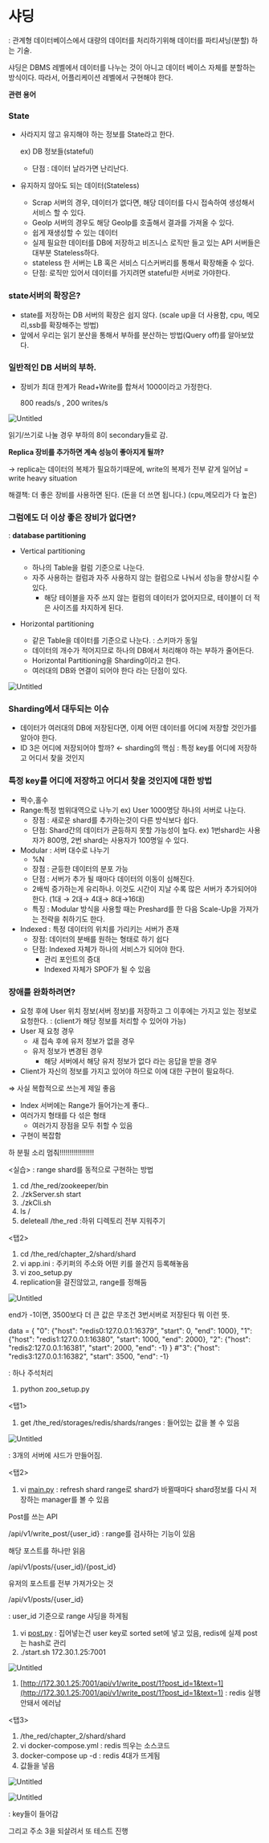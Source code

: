 # 샤딩

: 관계형 데이터베이스에서 대량의 데이터를 처리하기위해 데이터를 파티셔닝(분할) 하는 기술.

샤딩은 DBMS 레벨에서 데이터를 나누는 것이 아니고 데이터 베이스 자체를 분할하는 방식이다. 따라서, 어플리케이션 레벨에서 구현해야 한다. 

**관련 용어**

### State

- 사라지지 않고 유지해야 하는 정보를 State라고 한다.
    
    ex) DB 정보들(stateful)
    
    - 단점 : 데이터 날라가면 난리난다.
- 유지하지 않아도 되는 데이터(Stateless)
    - Scrap 서버의 경우, 데이터가 없다면, 해당 데이터를 다시 접속하여 생성해서 서비스 할 수 있다.
    - GeoIp 서버의 경우도 해당 GeoIp를 호출해서 결과를 가져올 수 있다.
    - 쉽게 재생성할 수 있는 데이터
    - 실제 필요한 데이터를 DB에 저장하고 비즈니스 로직만 들고 있는 API 서버들은 대부분 Stateless하다.
    - stateless 한 서버는 LB 혹은 서비스 디스커버리를 통해서 확장해줄 수 있다.
    - 단점: 로직만 있어서 데이터를 가지려면 stateful한 서버로 가야한다.

### state서버의 확장은?

- state를 저장하는 DB 서버의 확장은 쉽지 않다. (scale up을 더 사용함, cpu, 메모리,ssb를 확장해주는 방법)
- 앞에서 우리는 읽기 분산을 통해서 부하를 분산하는 방법(Query off)를 알아보았다.

### 일반적인 DB 서버의 부하.

- 장비가 최대 한계가 Read+Write를 합쳐서 1000이라고 가정한다.
    
    800 reads/s , 200 writes/s 
    

![Untitled](%E1%84%89%E1%85%A3%E1%84%83%E1%85%B5%E1%86%BC%20eaa134a6390144d290b222ed6b80937d/Untitled.png)

읽기/쓰기로 나눌 경우 부하의 8이 secondary들로 감.

**Replica 장비를 추가하면 계속 성능이 좋아지게 될까?**

→ replica는 데이터의 복제가 필요하기때문에, write의 복제가 전부 같게 일어남 = write heavy situation

해결책: 더 좋은 장비를 사용하면 된다. (돈을 더 쓰면 됩니다.) (cpu,메모리가 다 높은)

### 그럼에도 더 이상 좋은 장비가 없다면?

: **database partitioning**

- Vertical partitioning
    - 하나의 Table을 컬럼 기준으로 나눈다.
    - 자주 사용하는 컬럼과 자주 사용하지 않는 컬럼으로 나눠서 성능을 향상시킬 수 있다.
        - 해당 테이블을 자주 쓰지 않는 컬럼의 데이터가 없어지므로, 테이블이 더 적은 사이즈를 차지하게 된다.
        
- Horizontal partitioning
    - 같은 Table을 데이터를 기준으로 나눈다. : 스키마가 동일
    - 데이터의 개수가 적어지므로 하나의 DB에서 처리해야 하는 부하가 줄어든다.
    - Horizontal Partitioning을 Sharding이라고 한다.
    - 여러대의 DB와 연결이 되어야 한다 라는 단점이 있다.

![Untitled](%E1%84%89%E1%85%A3%E1%84%83%E1%85%B5%E1%86%BC%20eaa134a6390144d290b222ed6b80937d/Untitled%201.png)

### Sharding에서 대두되는 이슈

- 데이터가 여러대의 DB에 저장된다면, 이제 어떤 데이터를 어디에 저장할 것인가를 알아야 한다.
- ID 3은 어디에 저장되어야 할까? ← sharding의 핵심 : 특정 key를 어디에 저장하고 어디서 찾을 것인지

### 특정 key를 어디에 저장하고 어디서 찾을 것인지에 대한 방법

- 짝수,홀수
- Range:특정 범위대역으로 나누기 ex) User 1000명당 하나의 서버로 나눈다.
    - 장점 : 새로운 shard를 추가하는것이 다른 방식보다 쉽다.
    - 단점: Shard간의 데이터가 균등하지 못할 가능성이 높다. ex) 1번shard는 사용자가 800명, 2번 shard는 사용자가 100명일 수 있다.
- Modular : 서버 대수로 나누기
    - %N
    - 장점 : 균등한 데이터의 분포 가능
    - 단점 : 서버가 추가 될 때마다 데이터의 이동이 심해진다.
    - 2배씩 증가하는게 유리하나. 이것도 시간이 지날 수록 많은 서버가 추가되어야 한다. (1대 → 2대→ 4대→ 8대→16대)
    - 특징 : Modular 방식을 사용할 때는 Preshard를 한 다음 Scale-Up을 가져가는 전략을 취하기도 한다.
- Indexed : 특정 데이터의 위치를 가리키는 서버가 존재
    - 장점: 데이터의 분배를 원하는 형태로 하기 쉽다
    - 단점: Indexed 자체가 하나의 서비스가 되어야 한다.
        - 관리 포인트의 증대
        - Indexed 자체가 SPOF가 될 수 있음
        

### 장애를 완화하려면?

- 요청 후에 User 위치 정보(서버 정보)를 저장하고 그 이후에는 가지고 있는 정보로 요청한다. : (client가 해당 정보를 처리할 수 있어야 가능)
- User 재 요청 경우
    - 새 접속 후에 유저 정보가 없을 경우
    - 유저 정보가 변경된 경우
        - 해당 서버에서 해당 유저 정보가 없다 라는 응답을 받을 경우
- Client가 자신의 정보를 가지고 있어야 하므로 이에 대한 구현이 필요하다.

⇒ 사실 복합적으로 쓰는게 제일 좋음

- Index 서버에는 Range가 들어가는게 좋다..
- 여러가지 형태를 다 섞은 형태
    - 여러가지 장점을 모두 취할 수 있음
- 구현이 복잡함

하 분필 소리 멈춰!!!!!!!!!!!!!!!!!

<실습> : range shard를 동적으로 구현하는 방법 

1. cd /the_red/zookeeper/bin
2. ./zkServer.sh start
3. ./zkCli.sh
4. ls  /
5. deleteall /the_red :하위 디렉토리 전부 지워주기

<탭2>

1. cd /the_red/chapter_2/shard/shard
2. vi app.ini : 주키퍼의 주소와 어떤 키를 쓸건지 등록해놓음
3. vi zoo_setup.py
4. replication을 걸진않았고, range를 정해둠

![Untitled](%E1%84%89%E1%85%A3%E1%84%83%E1%85%B5%E1%86%BC%20eaa134a6390144d290b222ed6b80937d/Untitled%202.png)

end가 -1이면, 3500보다 더 큰 값은 무조건 3번서버로 저장된다 뭐 이런 뜻.

data = {
"0": {"host": "redis0:127.0.0.1:16379", "start": 0, "end": 1000},
"1": {"host": "redis1:127.0.0.1:16380", "start": 1000, "end": 2000},
"2": {"host": "redis2:127.0.0.1:16381", "start": 2000, "end": -1}
}
#"3": {"host": "redis3:127.0.0.1:16382", "start": 3500, "end": -1}

: 하나 주석처리

1. python zoo_setup.py

<탭1>

1. get /the_red/storages/redis/shards/ranges : 들어있는 값을 볼 수 있음 

![Untitled](%E1%84%89%E1%85%A3%E1%84%83%E1%85%B5%E1%86%BC%20eaa134a6390144d290b222ed6b80937d/Untitled%203.png)

: 3개의 서버에 샤드가 만들어짐.

<탭2>

1. vi [main.py](http://main.py) :  refresh shard range로 shard가 바뀔때마다 shard정보를 다시 저장하는 manager를 볼 수 있음

Post를 쓰는 API

/api/v1/write_post/{user_id} : range를 검사하는 기능이 있음

해당 포스트를 하나만 읽음

/api/v1/posts/{user_id}/{post_id}

유저의 포스트를 전부 가져가오는 것

/api/v1/posts/{user_id}

: user_id 기준으로 range 샤딩을 하게됨 

1. vi [post.py](http://post.py) : 집어넣는건 user key로 sorted set에 넣고 있음, redis에 실제 post는 hash로 관리
2. ./start.sh 172.30.1.25:7001

![Untitled](%E1%84%89%E1%85%A3%E1%84%83%E1%85%B5%E1%86%BC%20eaa134a6390144d290b222ed6b80937d/Untitled%204.png)

1. [http://172.30.1.25:7001/api/v1/write_post/1?post_id=1&text=1](http://172.30.1.25:7001/api/v1/write_post/1?post_id=1&text=1) : redis 실행안돼서 에러남 

<탭3>

1. /the_red/chapter_2/shard/shard
2. vi docker-compose.yml : redis 띄우는 소스코드 
3. docker-compose up -d : redis 4대가 뜨게됨
4. 값들을 넣음

![Untitled](%E1%84%89%E1%85%A3%E1%84%83%E1%85%B5%E1%86%BC%20eaa134a6390144d290b222ed6b80937d/Untitled%205.png)

![Untitled](%E1%84%89%E1%85%A3%E1%84%83%E1%85%B5%E1%86%BC%20eaa134a6390144d290b222ed6b80937d/Untitled%206.png)

: key들이 들어감

그리고 주소 3을 되살려서 또 테스트 진행